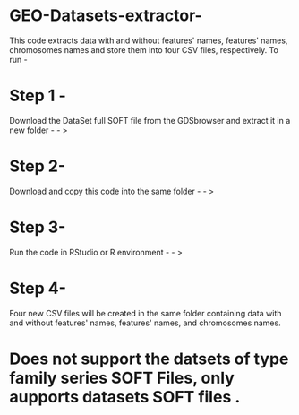 # GEO-Datasets-extractor-
This code extracts data with and without features' names, features' names, chromosomes names and store them into four CSV files, respectively.  To run - 
# Step 1 -
Download the DataSet full SOFT file from the GDSbrowser and extract it in a new folder - - >  
# Step 2- 
Download and copy this code into the same folder - - > 
# Step 3- 
Run the code in RStudio or R environment - - >  
# Step 4-
Four new CSV files will be created in the same folder containing data with and without features' names, features' names, and chromosomes names.

# Does not support the datsets of type family series SOFT Files, only aupports datasets SOFT files .
